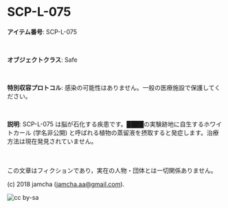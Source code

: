 

# SCP-L-075

**アイテム番号**: SCP-L-075  

<br>  

**オブジェクトクラス**: Safe  

<br>  

**特別収容プロトコル**: 感染の可能性はありません。一般の医療施設で保護してください。  

<br>  

**説明**: SCP-L-075 は脳が石化する疾患です。████の実験跡地に自生するホワイトカール (学名非公開) と呼ばれる植物の蒸留液を摂取すると発症します。治療方法は現在発見されていません。  

<br>  
<br>  
この文章はフィクションであり，実在の人物・団体とは一切関係ありません。  

(c) 2018 jamcha (jamcha.aa@gmail.com).  

![cc by-sa](https://i.creativecommons.org/l/by-sa/4.0/88x31.png)  

